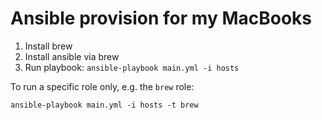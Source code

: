 # Ansible provision for my MacBooks

1. Install brew
2. Install ansible via brew
3. Run playbook: `ansible-playbook main.yml -i hosts`

To run a specific role only, e.g. the `brew` role:

    ansible-playbook main.yml -i hosts -t brew
